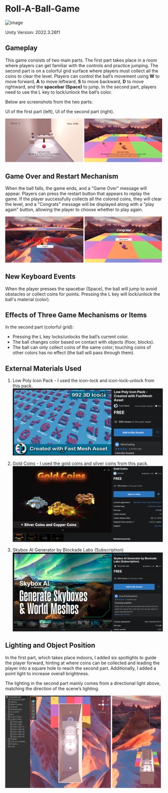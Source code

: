 # Roll-A-Ball-Game


![image](https://img.shields.io/badge/Unity-100000?style=for-the-badge&logo=unity&logoColor=white)

Unity Version: 2022.3.26f1

## Gameplay

This game consists of two main parts. The first part takes place in a room where players can
get familiar with the controls and practice jumping. The second part is on a colorful grid
surface where players must collect all the coins to clear the level. Players can control the
ball’s movement using **W** to move forward, **A** to move leftward, **S** to move backward, **D** to
move rightward, and the **spacebar (Space)** to jump. In the second part, players need to use
the L key to lock/unlock the ball’s color.

Below are screenshots from the two parts:

UI of the first part (left), UI of the second part (right).

<p>
  <img src="Screenshots/ss1.png" width="49.5%" />
  <img src="Screenshots/ss2.png" width="49.4%" />
</p>

## Game Over and Restart Mechanism
When the ball falls, the game ends, and a "Game Over" message will appear. Players can
press the restart button that appears to replay the game. If the player successfully collects all
the colored coins, they will clear the level, and a "Congrats" message will be displayed along
with a "play again" button, allowing the player to choose whether to play again.

<p>
  <img src="Screenshots/ss3.png" width="49.7%" />
  <img src="Screenshots/ss4.png" width="49%" />
</p>

## New Keyboard Events
When the player presses the spacebar (Space), the ball will jump to avoid obstacles or collect
coins for points. Pressing the L key will lock/unlock the ball's material (color).

## Effects of Three Game Mechanisms or Items
In the second part (colorful grid):

- Pressing the L key locks/unlocks the ball’s current color.
- The ball changes color based on contact with objects (floor, blocks).
- The ball can only collect coins of the same color; touching coins of other colors
has no effect (the ball will pass through them).

## External Materials Used
1. Low Poly Icon Pack - I used the icon-lock and icon-lock-unlock from this pack.
![alt image](Screenshots/ss5.png)

2. Gold Coins - I used the gold coins and silver coins from this pack.
![alt image](Screenshots/ss6.png)

3. Skybox AI Generator by Blockade Labs (Subscription)
![alt image](Screenshots/ss7.png)


## Lighting and Object Position
In the first part, which takes place indoors, I added six spotlights to guide the player forward,
hinting at where coins can be collected and leading the player into a square hole to reach the
second part. Additionally, I added a point light to increase overall brightness.

The lighting in the second part mainly comes from a directional light above, matching the
direction of the scene’s lighting.

<p>
  <img src="Screenshots/ss8.png" width="67%" />
  <img src="Screenshots/ss9.png" width="31%" />
</p>